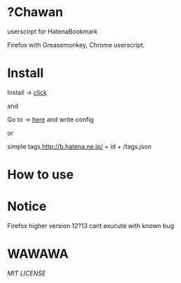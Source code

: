 ?Chawan
===========
userscirpt for HatenaBookmark

Firefox with Greasemonkey, Chrome userscript.

Install
==========
Install -> [click](https://github.com/hiroqn/chawan/raw/master/chawan.user.js)

and

Go to -> [here](http://b.hatena.ne.jp/my.name) and write config

or

simple tags,http://b.hatena.ne.jp/ + id + /tags.json



How to use
==========


Notice
=======

Firefox higher version 12?13 cant exucute with known bug

WAWAWA
=======
*MIT LICENSE*